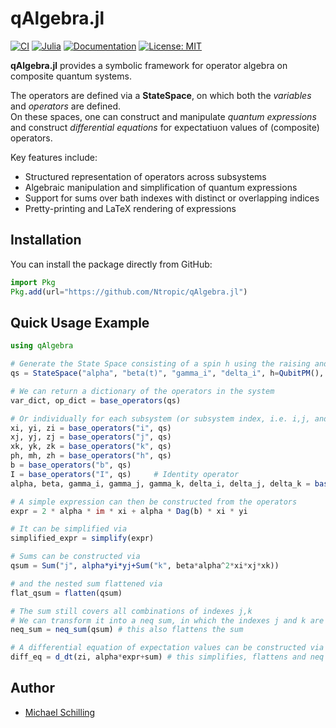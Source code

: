 # qAlgebra.jl

[![CI](https://github.com/Ntropic/qAlgebra.jl/actions/workflows/CI.yml/badge.svg)](https://github.com/Ntropic/qAlgebra.jl/actions/workflows/CI.yml)
[![Julia](https://img.shields.io/badge/Julia-1.10%2B-blue.svg)](https://julialang.org/)
[![Documentation](https://img.shields.io/badge/docs-stable-blue.svg)](https://Ntropic.github.io/qAlgebra.jl)
[![License: MIT](https://img.shields.io/badge/License-MIT-green.svg)](https://opensource.org/licenses/MIT)


**qAlgebra.jl** provides a symbolic framework for operator algebra on composite quantum systems.

The operators are defined via a **StateSpace**, on which both the *variables* and *operators* are defined.  
On these spaces, one can construct and manipulate *quantum expressions* and construct *differential equations* for expectatiuon values of (composite) operators.

Key features include:
- Structured representation of operators across subsystems
- Algebraic manipulation and simplification of quantum expressions
- Support for sums over bath indexes with distinct or overlapping indices
- Pretty-printing and LaTeX rendering of expressions

## Installation
You can install the package directly from GitHub:
```julia
import Pkg
Pkg.add(url="https://github.com/Ntropic/qAlgebra.jl")
```

## Quick Usage Example
```julia
using qAlgebra

# Generate the State Space consisting of a spin h using the raising and lowering basis (QubitPM), a spin bath in the Pauli Bases (QubitPauli) and a bosonic mode (Ladder).
qs = StateSpace("alpha", "beta(t)", "gamma_i", "delta_i", h=QubitPM(), i=(3, QubitPauli()), b=Ladder())

# We can return a dictionary of the operators in the system
var_dict, op_dict = base_operators(qs)

# Or individually for each subsystem (or subsystem index, i.e. i,j, and k) and variable
xi, yi, zi = base_operators("i", qs)
xj, yj, zj = base_operators("j", qs)
xk, yk, zk = base_operators("k", qs)
ph, mh, zh = base_operators("h", qs)
b = base_operators("b", qs)
I = base_operators("I", qs)     # Identity operator
alpha, beta, gamma_i, gamma_j, gamma_k, delta_i, delta_j, delta_k = base_operators("vars", qs)

# A simple expression can then be constructed from the operators 
expr = 2 * alpha * im * xi + alpha * Dag(b) * xi * yi

# It can be simplified via
simplified_expr = simplify(expr)

# Sums can be constructed via 
qsum = Sum("j", alpha*yi*yj+Sum("k", beta*alpha^2*xi*xj*xk))

# and the nested sum flattened via 
flat_qsum = flatten(qsum)

# The sum still covers all combinations of indexes j,k
# We can transform it into a neq sum, in which the indexes j and k are distinct. the following function then expands into all possible cases
neq_sum = neq_sum(qsum) # this also flattens the sum

# A differential equation of expectation values can be constructed via
diff_eq = d_dt(zi, alpha*expr+sum) # this simplifies, flattens and neq's the qEQ
```

## Author 
- [Michael Schilling](https://github.com/Ntropic)
